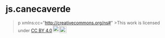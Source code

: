 # js.canecaverde

>p xmlns:cc="http://creativecommons.org/ns#" >This work is licensed under <a href="http://creativecommons.org/licenses/by/4.0/?ref=chooser-v1" target="_blank" rel="license noopener noreferrer" style="display: inline-block;">CC BY 4.0<img style="height: 22px!important; margin-left:3px; vertical- align:text-bottom;" src="https://mirrors.creativecommons.org/presskit/icons/cc.svg?ref=chooser-v1"><img style="height: 22px!important;margin- left:3px; vertical-align:text-bottom;" src="https://mirrors.creativecommons.org/presskit/icons/by.svg?ref=chooser-v1"></a></p>

